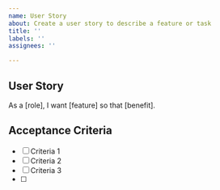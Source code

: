 ```yaml
---
name: User Story
about: Create a user story to describe a feature or task
title: ''
labels: ''
assignees: ''

---
```


## User Story

As a [role], I want [feature] so that [benefit].

## Acceptance Criteria

- [ ] Criteria 1
- [ ] Criteria 2
- [ ] Criteria 3
- [ ] 
